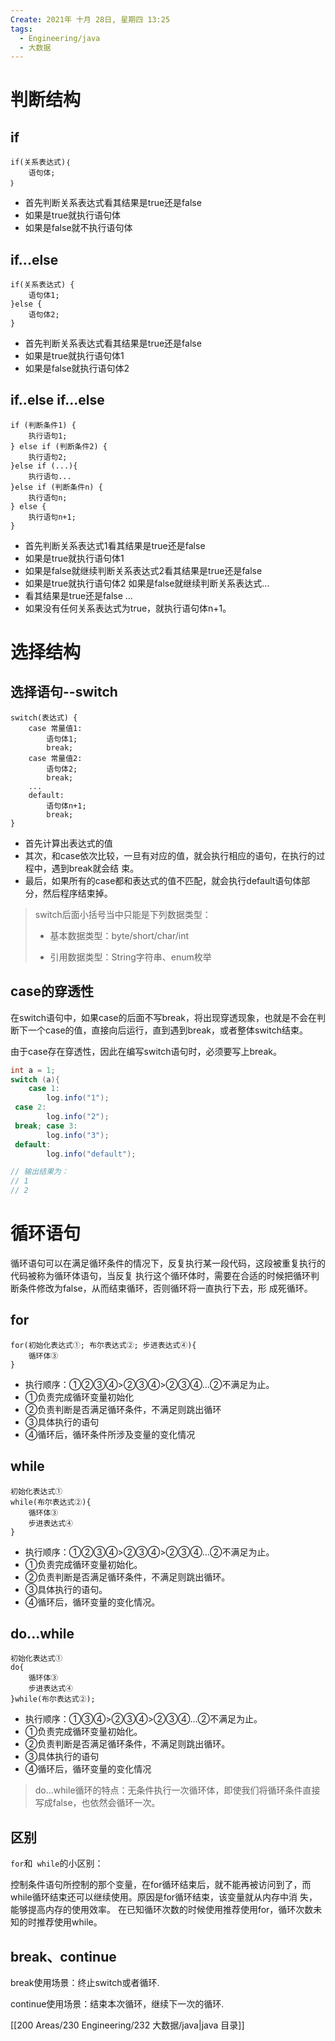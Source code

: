 ```yaml
---
Create: 2021年 十月 28日, 星期四 13:25
tags: 
  - Engineering/java
  - 大数据
---
```


# 判断结构

## if

```
if(关系表达式)｛
	语句体;
｝
```

- 首先判断关系表达式看其结果是true还是false 
- 如果是true就执行语句体 
- 如果是false就不执行语句体

## if...else

```
if(关系表达式) { 
	语句体1; 
}else {
	语句体2; 
}
```

- 首先判断关系表达式看其结果是true还是false 
- 如果是true就执行语句体1 
- 如果是false就执行语句体2

## if..else if...else

```
if (判断条件1) {
	执行语句1; 
} else if (判断条件2) {
	执行语句2;
}else if (...){
	执行语句...
}else if (判断条件n) {
	执行语句n; 
} else {
	执行语句n+1;
}
```

- 首先判断关系表达式1看其结果是true还是false 
- 如果是true就执行语句体1 
- 如果是false就继续判断关系表达式2看其结果是true还是false 
- 如果是true就执行语句体2 如果是false就继续判断关系表达式...
- 看其结果是true还是false …
- 如果没有任何关系表达式为true，就执行语句体n+1。

# 选择结构

## 选择语句--switch

```
switch(表达式) { 
	case 常量值1: 
		语句体1; 
		break; 
	case 常量值2: 
		语句体2; 
		break; 
	... 
	default: 
		语句体n+1; 
		break;
}
```

- 首先计算出表达式的值
- 其次，和case依次比较，一旦有对应的值，就会执行相应的语句，在执行的过程中，遇到break就会结 束。 
- 最后，如果所有的case都和表达式的值不匹配，就会执行default语句体部分，然后程序结束掉。

> switch后面小括号当中只能是下列数据类型：
>
> - 基本数据类型：byte/short/char/int
>
> - 引用数据类型：String字符串、enum枚举

## case的穿透性

在switch语句中，如果case的后面不写break，将出现穿透现象，也就是不会在判断下一个case的值，直接向后运行，直到遇到break，或者整体switch结束。

由于case存在穿透性，因此在编写switch语句时，必须要写上break。
~~~java
int a = 1;  
switch (a){  
    case 1:  
        log.info("1");  
 case 2:  
        log.info("2");  
 break; case 3:  
        log.info("3");  
 default:  
        log.info("default");  

// 输出结果为：
// 1
// 2
~~~

# 循环语句

循环语句可以在满足循环条件的情况下，反复执行某一段代码，这段被重复执行的代码被称为循环体语句，当反复 执行这个循环体时，需要在合适的时候把循环判断条件修改为false，从而结束循环，否则循环将一直执行下去，形 成死循环。

## for

```
for(初始化表达式①; 布尔表达式②; 步进表达式④){ 
	循环体③
}
```

- 执行顺序：①②③④>②③④>②③④…②不满足为止。
- ①负责完成循环变量初始化 
- ②负责判断是否满足循环条件，不满足则跳出循环 
- ③具体执行的语句 
- ④循环后，循环条件所涉及变量的变化情况

## while

```
初始化表达式① 
while(布尔表达式②){ 
	循环体③ 
	步进表达式④ 
}
```

- 执行顺序：①②③④>②③④>②③④…②不满足为止。 
- ①负责完成循环变量初始化。
- ②负责判断是否满足循环条件，不满足则跳出循环。 
- ③具体执行的语句。 
- ④循环后，循环变量的变化情况。

## do...while

```
初始化表达式① 
do{ 
	循环体③ 
	步进表达式④ 
}while(布尔表达式②);
```

- 执行顺序：①③④>②③④>②③④…②不满足为止。 
- ①负责完成循环变量初始化。 
- ②负责判断是否满足循环条件，不满足则跳出循环。 
- ③具体执行的语句 
- ④循环后，循环变量的变化情况

> do...while循环的特点：无条件执行一次循环体，即使我们将循环条件直接写成false，也依然会循环一次。

## 区别

`for`和` while`的小区别：

控制条件语句所控制的那个变量，在for循环结束后，就不能再被访问到了，而while循环结束还可以继续使用。原因是for循环结束，该变量就从内存中消 失，能够提高内存的使用效率。 在已知循环次数的时候使用推荐使用for，循环次数未知的时推荐使用while。

## break、continue

break使用场景：终止switch或者循环.

continue使用场景：结束本次循环，继续下一次的循环.


[[200 Areas/230 Engineering/232 大数据/java|java 目录]]